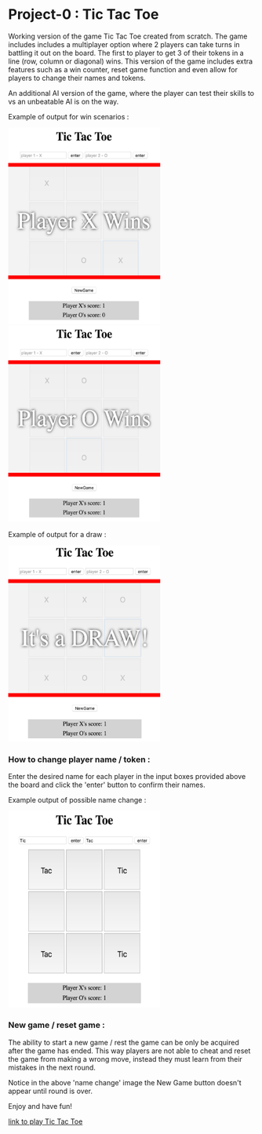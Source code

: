 # Project-0 : Tic Tac Toe

Working version of the game Tic Tac Toe created from scratch. The game includes includes a multiplayer option where 2 players can take turns in battling it out on the board. The first to player to get 3 of their tokens in a line (row, column or diagonal) wins. This version of the game includes extra features such as a win counter, reset game function and even allow for players to change their names and tokens.

An additional AI version of the game, where the player can test their skills to vs an unbeatable AI is on the way.

Example of output for win scenarios :


<img src="images/playerXwin.png" width="310" height="400px" alt="playerXwin">


<img src="images/playerOwin.png" width="310px" height="400px" alt="playerOwin">


Example of output for a draw :


<img src="images/playerDraw.png" width="310px" height="400px" alt="playerDraw">


### How to change player name / token :

Enter the desired name for each player in the input boxes provided above the board and click the 'enter' button to confirm their names.

Example output of possible name change :


<img src="images/nameChange.png" width="310px" height="400px" alt="nameChange">


### New game / reset game :

The ability to start a new game / rest the game can be only be acquired after the game has ended. This way players are not able to cheat and reset the game from making a wrong move, instead they must learn from their mistakes in the next round.

Notice in the above 'name change' image the New Game button doesn't appear until round is over.

Enjoy and have fun!

[link to play Tic Tac Toe](https://ronyrtan.github.io/project-0-tictactoe/)
